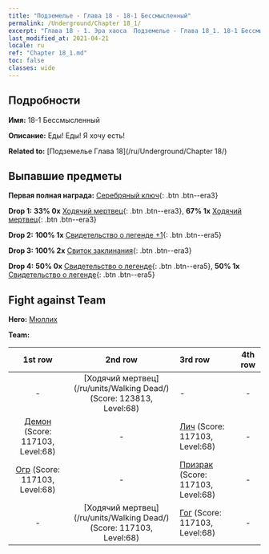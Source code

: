 ```yaml
---
title: "Подземелье - Глава 18 - 18-1 Бессмысленный"
permalink: /Underground/Chapter 18_1/
excerpt: "Глава 18 - 1. Эра хаоса  Подземелье - Глава 18_1. 18-1 Бессмысленный"
last_modified_at: 2021-04-21
locale: ru
ref: "Chapter 18_1.md"
toc: false
classes: wide
---
```


## Подробности

 **Имя:** 18-1 Бессмысленный

 **Описание:** Еды! Еды! Я хочу есть!

 **Related to:** [Подземелье Глава 18](/ru/Underground/Chapter 18/)

## Выпавшие предметы

 **Первая полная награда:** [Серебряный ключ](/ru/Items/con_693/){: .btn .btn--era3}

 **Drop 1:** **33% 0x** [Ходячий мертвец](/ru/Items/unt_209/){: .btn .btn--era3}, **67% 1x** [Ходячий мертвец](/ru/Items/unt_209/){: .btn .btn--era3}

 **Drop 2:** **100% 1x** [Свидетельство о легенде +1](/ru/Items/mat_74/){: .btn .btn--era5}

 **Drop 3:** **100% 2x** [Свиток заклинания](/ru/Items/con_694/){: .btn .btn--era3}

 **Drop 4:** **50% 0x** [Свидетельство о легенде](/ru/Items/mat_67/){: .btn .btn--era5}, **50% 1x** [Свидетельство о легенде](/ru/Items/mat_67/){: .btn .btn--era5}


## Fight against Team
 **Hero:** [Мюллих](/ru/heroes/Mullich/)

 **Team:**


  | 1st row | 2nd row | 3rd row | 4th row |
  |:----:|:----:|:----|:----:|
  | - | [Ходячий мертвец](/ru/units/Walking Dead/) (Score: 123813, Level:68)  | - | - |
  | [Демон](/ru/units/Demon/) (Score: 117103, Level:68)  | - | [Лич](/ru/units/Lich/) (Score: 117103, Level:68)  | - |
  | [Огр](/ru/units/Ogre/) (Score: 117103, Level:68)  | - | [Призрак](/ru/units/Wight/) (Score: 117103, Level:68)  | - |
  | - | [Ходячий мертвец](/ru/units/Walking Dead/) (Score: 117103, Level:68)  | [Гог](/ru/units/Gog/) (Score: 117103, Level:68)  | - |



